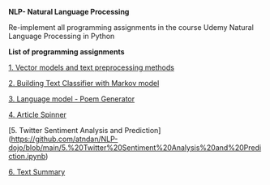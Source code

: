 **NLP- Natural Language Processing**

Re-implement all programming assignments in the course Udemy Natural Language Processing in Python

**List of programming assignments**

[1. Vector models and text preprocessing methods](https://github.com/atndan/NLP-dojo/blob/main/1.%20Recomender%20system%20using%20TF%20IDF%2C%20Cosine%20Similarity%20.ipynb)

[2. Building Text Classifier with Markov model](https://github.com/atndan/NLP-dojo/blob/main/2.%20Building%20Text%20Classifier%20with%20Markov%20model.ipynb)

[3. Language model - Poem Generator](https://github.com/atndan/NLP-dojo/blob/main/3.%20Language%20model%20-%20Poem%20Generator.ipynb)

[4. Article Spinner](https://github.com/atndan/NLP-dojo/blob/main/4.%20Article%20Spinner.ipynb)

[5. Twitter Sentiment Analysis and Prediction] (https://github.com/atndan/NLP-dojo/blob/main/5.%20Twitter%20Sentiment%20Analysis%20and%20Prediction.ipynb)

[6. Text Summary](https://github.com/atndan/NLP-dojo/blob/main/6.%20Text%20Summary.ipynb)
